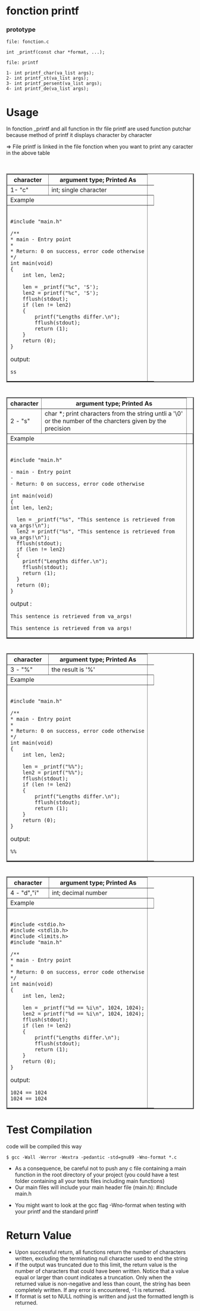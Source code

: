 <h1> fonction printf </h1>

<h3>prototype</h3>

```
file: fonction.c

int _printf(const char *format, ...);
```

```
file: printf

1- int printf_char(va_list args);
2- int printf_st(va_list args);
3- int printf_persent(va_list args);
4- int printf_de(va_list args);
```

# Usage

In fonction \_printf and all function in thr file printf are used function putchar because method of printf it displays character by character
<br>

<p>=> File printf is linked in  the file fonction when you want to print any caracter in the above table</p>
<br>
<table border="2">
    <thead>
        <tr>
            <th>character</th>
            <th>argument type; Printed As</th>
        </tr>
    </thead>
    <tbody>
        <tr>
            <td>1- "c"</td>
            <td>int; single character</td>
        </tr>   
        <tr>
            <td colspan="2">Example</td>
            <td></td>
        </tr>
        <tr>
            <td colspan="2"><br>

    #include "main.h"

    /**
    * main - Entry point
    *
    * Return: 0 on success, error code otherwise
    */
    int main(void)
    {
        int len, len2;

        len = _printf("%c", 'S');
        len2 = printf("%c", 'S');
        fflush(stdout);
        if (len != len2)
        {
    	    printf("Lengths differ.\n");
    	    fflush(stdout);
    	    return (1);
        }
        return (0);
    }

output:

    ss

</td>
</tr>
</tbody>
</table>

#

<table border="2">
    <thead>
        <tr>
            <th>character</th>
            <th>argument type; Printed As</th>
        </tr>
    </thead>
    <tbody>
       <td>2 - "s"</td>
          <td>char *; print characters from the string untli a  '\0' or the number of the charcters given by the precision</td>
          </tr>
        <tr>
            <td colspan="2">Example</td>
            <td></td>
        </tr>
<tr>
<td colspan="2"><br>

    #include "main.h"

    - main - Entry point
    -
    - Return: 0 on success, error code otherwise

    int main(void)
    {
    int len, len2;

      len = _printf("%s", "This sentence is retrieved from va_args!\n");
      len2 = printf("%s", "This sentence is retrieved from va_args!\n");
      fflush(stdout);
      if (len != len2)
      {
      	printf("Lengths differ.\n");
      	fflush(stdout);
      	return (1);
      }
      return (0);
    }

output :

    This sentence is retrieved from va_args!

    This sentence is retrieved from va_args!

</td>
</tr>
</tbody>
</table>

#

<table border="2">
    <thead>
        <tr>
            <th>character</th>
            <th>argument type; Printed As</th>
        </tr>
    </thead>
    <tbody>
<tr>
            <td>3 - "%"</td>
            <td>the result is '%'</td>
          </tr>
            <td colspan="2">Example</td>
            <td></td>
        </tr>
<tr>
    <td colspan="2"><br>

    #include "main.h"

    /**
    * main - Entry point
    *
    * Return: 0 on success, error code otherwise
    */
    int main(void)
    {
        int len, len2;

        len = _printf("%%");
        len2 = printf("%%");
        fflush(stdout);
        if (len != len2)
        {
            printf("Lengths differ.\n");
            fflush(stdout);
            return (1);
        }
        return (0);
    }

output:

    %%

</td>
</tr>
</tbody>
</table>

#

<table border="2">
    <thead>
        <tr>
            <th>character</th>
            <th>argument type; Printed As</th>
        </tr>
    </thead>
    <tbody>
      <tr>
              <td>4 - "d","i"</td>
              <td>int; decimal number</tr>
        </tr>
            <td colspan="2">Example</td>
            <td></td>
        </tr>
<tr>
    <td colspan="2"><br>

    #include <stdio.h>
    #include <stdlib.h>
    #include <limits.h>
    #include "main.h"

    /**
    * main - Entry point
    *
    * Return: 0 on success, error code otherwise
    */
    int main(void)
    {
        int len, len2;

        len = _printf("%d == %i\n", 1024, 1024);
        len2 = printf("%d == %i\n", 1024, 1024);
        fflush(stdout);
        if (len != len2)
        {
            printf("Lengths differ.\n");
            fflush(stdout);
            return (1);
        }
        return (0);
    }

output:

    1024 == 1024
    1024 == 1024

</td>
</tr>
</tbody>
</table>

# Test Compilation

code will be compiled this way

```
$ gcc -Wall -Werror -Wextra -pedantic -std=gnu89 -Wno-format *.c
```

- As a consequence, be careful not to push any c file containing a main function in the root directory of your project (you could have a test folder containing all your tests files including main functions)
- Our main files will include your main header file (main.h): #include main.h

* You might want to look at the gcc flag -Wno-format when testing with your printf and the standard printf

# Return Value

- Upon successful return, all functions return the number of characters written, excluding the terminating null character used to end the string
- if the output was truncated due to this limit, the return value is the number of characters that could have been written. Notice that a value equal or larger than count indicates a truncation. Only when the returned value is non-negative and less than count, the string has been completely written. If any error is encountered, -1 is returned.
- If format is set to NULL nothing is written and just the formatted length is returned.
